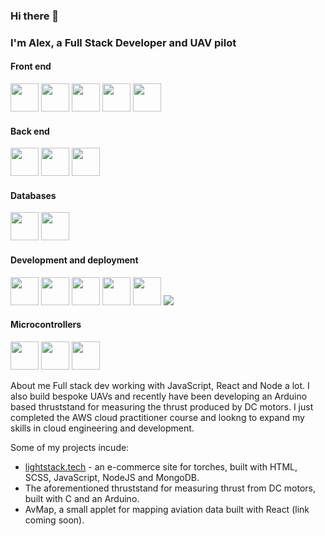 <link rel="stylesheet" href="https://cdn.jsdelivr.net/gh/devicons/devicon@v2.15.1/devicon.min.css"></link>


          
### Hi there 👋

### I'm Alex, a Full Stack Developer and UAV pilot
<!-- icons from https://devicon.dev/ -->

#### Front end
<p>
          <img src="https://cdn.jsdelivr.net/gh/devicons/devicon/icons/html5/html5-original.svg" width="45" height="45"/>
          <img src="https://cdn.jsdelivr.net/gh/devicons/devicon/icons/css3/css3-original.svg" width="45" height="45" />
          <img src="https://cdn.jsdelivr.net/gh/devicons/devicon/icons/sass/sass-original.svg" width="45" height="45" />
          <img src="https://cdn.jsdelivr.net/gh/devicons/devicon/icons/javascript/javascript-original.svg" width="45" height="45" /> 
          <img src="https://cdn.jsdelivr.net/gh/devicons/devicon/icons/react/react-original-wordmark.svg" width="45" height="45" />       
</p>

#### Back end
<p>
          <img src="https://cdn.jsdelivr.net/gh/devicons/devicon/icons/nodejs/nodejs-original.svg" width="45" height="45" />
          <i class="devicon-express-original-wordmark"></i>  
          <img src="https://cdn.jsdelivr.net/gh/devicons/devicon/icons/nginx/nginx-original.svg" width="45" height="45" /> 
           <img src="https://cdn.jsdelivr.net/gh/devicons/devicon/icons/python/python-original.svg" width="45" height="45"/>
</p>

#### Databases
<p>
          <img src="https://cdn.jsdelivr.net/gh/devicons/devicon/icons/mongodb/mongodb-original-wordmark.svg" width="45" height="45" />
          <img src="https://cdn.jsdelivr.net/gh/devicons/devicon/icons/postgresql/postgresql-original-wordmark.svg" width="45" height="45" />
</p>

#### Development and deployment
<p>
          <img src="https://cdn.jsdelivr.net/gh/devicons/devicon/icons/linux/linux-original.svg" width="45" height="45" /> 
          <img src="https://cdn.jsdelivr.net/gh/devicons/devicon/icons/ubuntu/ubuntu-plain-wordmark.svg" width="45" height="45" />         
          <img src="https://cdn.jsdelivr.net/gh/devicons/devicon/icons/git/git-original-wordmark.svg" width="45" height="45" />
          <img src="https://cdn.jsdelivr.net/gh/devicons/devicon/icons/github/github-original-wordmark.svg" width="45" height="45"/>
          <img src="https://cdn.jsdelivr.net/gh/devicons/devicon/icons/digitalocean/digitalocean-original-wordmark.svg" width="45" height="45" />
           <img src="https://cdn.jsdelivr.net/gh/devicons/devicon/icons/amazonwebservices/amazonwebservices-plain-wordmark.svg" />
</p>

#### Microcontrollers
<p>
          <img src="https://cdn.jsdelivr.net/gh/devicons/devicon/icons/arduino/arduino-original-wordmark.svg" width="45" height="45" />
          <img src="https://cdn.jsdelivr.net/gh/devicons/devicon/icons/c/c-original.svg" width="45" height="45" />
          <img src="https://cdn.jsdelivr.net/gh/devicons/devicon/icons/cplusplus/cplusplus-original.svg" width="45" height="45" /> 
</p>
          
About me
Full stack dev working with JavaScript, React and Node a lot.  I also build bespoke UAVs and recently have been developing an Arduino based thruststand for measuring the thrust produced by DC motors.  I just completed the AWS cloud practitioner course and lookng to expand my skills in cloud engineering and development.

Some of my projects incude:
- <a href="https://www.lightstack.tech">lightstack.tech</a> - an e-commerce site for torches, built with HTML, SCSS, JavaScript, NodeJS and MongoDB.
- The aforementioned thruststand for measuring thrust from DC motors, built with C and an Arduino.
- AvMap, a small applet for mapping aviation data built with React (link coming soon).

